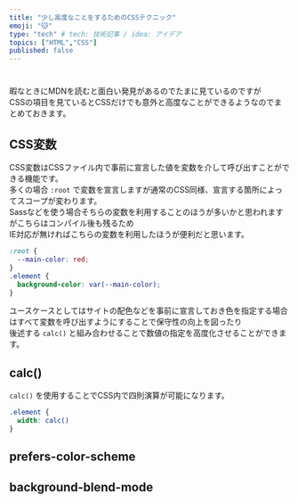 ```yaml
---
title: "少し高度なことをするためのCSSテクニック"
emoji: "😽"
type: "tech" # tech: 技術記事 / idea: アイデア
topics: ["HTML","CSS"]
published: false
---
```

# 
暇なときにMDNを読むと面白い発見があるのでたまに見ているのですが  
CSSの項目を見ているとCSSだけでも意外と高度なことができるようなのでまとめておきます。  
## CSS変数
CSS変数はCSSファイル内で事前に宣言した値を変数を介して呼び出すことができる機能です。  
多くの場合 `:root` で変数を宣言しますが通常のCSS同様、宣言する箇所によってスコープが変わります。  
Sassなどを使う場合そちらの変数を利用することのほうが多いかと思われますがこちらはコンパイル後も残るため  
IE対応が無ければこちらの変数を利用したほうが便利だと思います。  

```css:var.css
:root {
  --main-color: red;
}
.element {
  background-color: var(--main-color);
}
```

ユースケースとしてはサイトの配色などを事前に宣言しておき色を指定する場合はすべて変数を呼び出すようにすることで保守性の向上を図ったり  
後述する `calc()` と組み合わせることで数値の指定を高度化させることができます。  

## calc()
`calc()` を使用することでCSS内で四則演算が可能になります。  
```css:calc.css
.element {
  width: calc()
}
```
## prefers-color-scheme

## background-blend-mode
